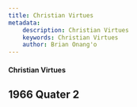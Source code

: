 ```yaml
---
title: Christian Virtues
metadata:
    description: Christian Virtues
    keywords: Christian Virtues
    author: Brian Onang'o
---
```


#### Christian Virtues

## 1966 Quater 2
